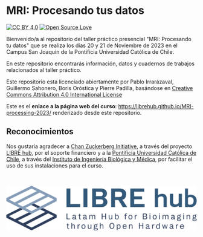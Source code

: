 # MRI: Procesando tus datos

[![CC BY 4.0][cc-by-shield]][cc-by] [![Open Source Love](https://badges.frapsoft.com/os/v1/open-source.svg?v=103)](https://github.com/ellerbrock/open-source-badges/)

Bienvenido/a al repositorio del taller práctico presencial "MRI: Procesando tu datos" que se realiza los días 20 y 21 de Noviembre de 2023 en el Campus San Joaquin de la Pontificia Universidad Católica de Chile.

En este repositorio encontrarás información, datos y cuadernos de trabajos relacionados al taller práctico.

Este repositorio esta licenciado abiertamente por Pablo Irrarázaval, Guillermo Sahonero, Boris Oróstica y Pierre Padilla, basándose en [Creative Commons Attribution 4.0 International License][cc-by]

[cc-by]: http://creativecommons.org/licenses/by/4.0/
[cc-by-image]: https://i.creativecommons.org/l/by/4.0/88x31.png
[cc-by-shield]: https://img.shields.io/badge/License-CC%20BY%204.0-lightgrey.svg

Este es el **enlace a la página web del curso**: https://librehub.github.io/MRI-processing-2023/ renderizado desde este repositorio.

## Reconocimientos

 Nos gustaría agradecer a [Chan Zuckerberg Initiative](https://chanzuckerberg.com/imaging/latin-american-hub-for-bioimaging-through-open-hardware/), a través del proyecto [LIBRE hub](https://librehub.github.io/), por el soporte financiero y a la [Pontificia Universidad Católica de Chile](https://www.uc.cl/en), a través del [Instituto de Ingeniería Biológica y Médica](https://ingenieriabiologicaymedica.uc.cl/en/), por facilitar el uso de sus instalaciones para el curso.

<br>

![img.png](LIBRE-hub-logo.png)

